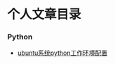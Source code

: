 # 个人文章目录

### Python

- [ubuntu系统python工作环境配置](https://github.com/NingAnMe/NingAnMe.github.io/blob/master/ubuntu-python-environment.md)
